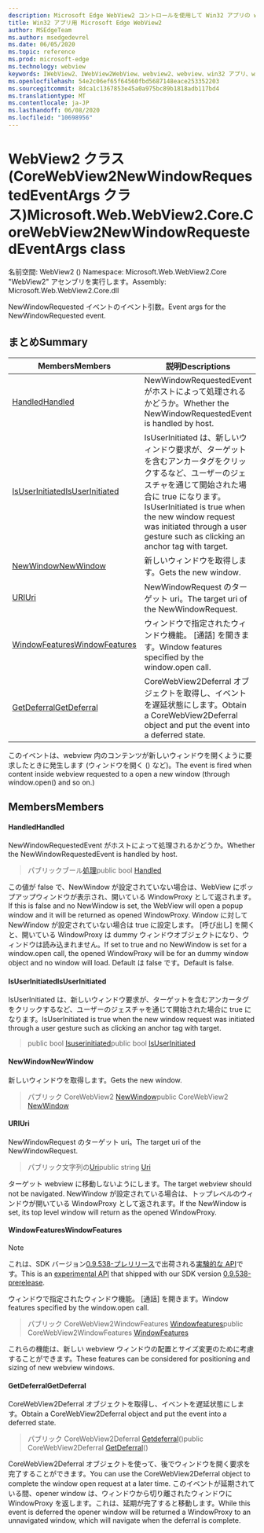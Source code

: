 ```yaml
---
description: Microsoft Edge WebView2 コントロールを使用して Win32 アプリの web コンテンツをホストする
title: Win32 アプリ用 Microsoft Edge WebView2
author: MSEdgeTeam
ms.author: msedgedevrel
ms.date: 06/05/2020
ms.topic: reference
ms.prod: microsoft-edge
ms.technology: webview
keywords: IWebView2、IWebView2WebView、webview2、webview、win32 アプリ、win32、edge、ICoreWebView2、ICoreWebView2Controller、browser control、edge html
ms.openlocfilehash: 54e2c06ef65f64560fbd5687148eace253352203
ms.sourcegitcommit: 8dca1c1367853e45a0a975bc89b1818adb117bd4
ms.translationtype: MT
ms.contentlocale: ja-JP
ms.lasthandoff: 06/08/2020
ms.locfileid: "10698956"
---
```

# <span data-ttu-id="2e28c-104">WebView2 クラス (CoreWebView2NewWindowRequestedEventArgs クラス)</span><span class="sxs-lookup"><span data-stu-id="2e28c-104">Microsoft.Web.WebView2.Core.CoreWebView2NewWindowRequestedEventArgs class</span></span> 

<span data-ttu-id="2e28c-105">名前空間: WebView2 () </span><span class="sxs-lookup"><span data-stu-id="2e28c-105">Namespace: Microsoft.Web.WebView2.Core</span></span>\
<span data-ttu-id="2e28c-106">"WebView2" アセンブリを実行します。</span><span class="sxs-lookup"><span data-stu-id="2e28c-106">Assembly: Microsoft.Web.WebView2.Core.dll</span></span>

<span data-ttu-id="2e28c-107">NewWindowRequested イベントのイベント引数。</span><span class="sxs-lookup"><span data-stu-id="2e28c-107">Event args for the NewWindowRequested event.</span></span>

## <span data-ttu-id="2e28c-108">まとめ</span><span class="sxs-lookup"><span data-stu-id="2e28c-108">Summary</span></span>

 <span data-ttu-id="2e28c-109">Members</span><span class="sxs-lookup"><span data-stu-id="2e28c-109">Members</span></span>                        | <span data-ttu-id="2e28c-110">説明</span><span class="sxs-lookup"><span data-stu-id="2e28c-110">Descriptions</span></span>
--------------------------------|---------------------------------------------
[<span data-ttu-id="2e28c-111">Handled</span><span class="sxs-lookup"><span data-stu-id="2e28c-111">Handled</span></span>](#handled) | <span data-ttu-id="2e28c-112">NewWindowRequestedEvent がホストによって処理されるかどうか。</span><span class="sxs-lookup"><span data-stu-id="2e28c-112">Whether the NewWindowRequestedEvent is handled by host.</span></span>
[<span data-ttu-id="2e28c-113">IsUserInitiated</span><span class="sxs-lookup"><span data-stu-id="2e28c-113">IsUserInitiated</span></span>](#isuserinitiated) | <span data-ttu-id="2e28c-114">IsUserInitiated は、新しいウィンドウ要求が、ターゲットを含むアンカータグをクリックするなど、ユーザーのジェスチャを通じて開始された場合に true になります。</span><span class="sxs-lookup"><span data-stu-id="2e28c-114">IsUserInitiated is true when the new window request was initiated through a user gesture such as clicking an anchor tag with target.</span></span>
[<span data-ttu-id="2e28c-115">NewWindow</span><span class="sxs-lookup"><span data-stu-id="2e28c-115">NewWindow</span></span>](#newwindow) | <span data-ttu-id="2e28c-116">新しいウィンドウを取得します。</span><span class="sxs-lookup"><span data-stu-id="2e28c-116">Gets the new window.</span></span>
[<span data-ttu-id="2e28c-117">URI</span><span class="sxs-lookup"><span data-stu-id="2e28c-117">Uri</span></span>](#uri) | <span data-ttu-id="2e28c-118">NewWindowRequest のターゲット uri。</span><span class="sxs-lookup"><span data-stu-id="2e28c-118">The target uri of the NewWindowRequest.</span></span>
[<span data-ttu-id="2e28c-119">WindowFeatures</span><span class="sxs-lookup"><span data-stu-id="2e28c-119">WindowFeatures</span></span>](#windowfeatures) | <span data-ttu-id="2e28c-120">ウィンドウで指定されたウィンドウ機能。 [通話] を開きます。</span><span class="sxs-lookup"><span data-stu-id="2e28c-120">Window features specified by the window.open call.</span></span>
[<span data-ttu-id="2e28c-121">GetDeferral</span><span class="sxs-lookup"><span data-stu-id="2e28c-121">GetDeferral</span></span>](#getdeferral) | <span data-ttu-id="2e28c-122">CoreWebView2Deferral オブジェクトを取得し、イベントを遅延状態にします。</span><span class="sxs-lookup"><span data-stu-id="2e28c-122">Obtain a CoreWebView2Deferral object and put the event into a deferred state.</span></span>

<span data-ttu-id="2e28c-123">このイベントは、webview 内のコンテンツが新しいウィンドウを開くように要求したときに発生します (ウィンドウを開く () など)。</span><span class="sxs-lookup"><span data-stu-id="2e28c-123">The event is fired when content inside webview requested to a open a new window (through window.open() and so on.)</span></span>

## <span data-ttu-id="2e28c-124">Members</span><span class="sxs-lookup"><span data-stu-id="2e28c-124">Members</span></span>

#### <span data-ttu-id="2e28c-125">Handled</span><span class="sxs-lookup"><span data-stu-id="2e28c-125">Handled</span></span> 

<span data-ttu-id="2e28c-126">NewWindowRequestedEvent がホストによって処理されるかどうか。</span><span class="sxs-lookup"><span data-stu-id="2e28c-126">Whether the NewWindowRequestedEvent is handled by host.</span></span>

> <span data-ttu-id="2e28c-127">パブリックブール[処理](#handled)</span><span class="sxs-lookup"><span data-stu-id="2e28c-127">public bool [Handled](#handled)</span></span>

<span data-ttu-id="2e28c-128">この値が false で、NewWindow が設定されていない場合は、WebView にポップアップウィンドウが表示され、開いている WindowProxy として返されます。</span><span class="sxs-lookup"><span data-stu-id="2e28c-128">If this is false and no NewWindow is set, the WebView will open a popup window and it will be returned as opened WindowProxy.</span></span> <span data-ttu-id="2e28c-129">Window に対して NewWindow が設定されていない場合は true に設定します。 [呼び出し] を開くと、開いている WindowProxy は dummy ウィンドウオブジェクトになり、ウィンドウは読み込まれません。</span><span class="sxs-lookup"><span data-stu-id="2e28c-129">If set to true and no NewWindow is set for a window.open call, the opened WindowProxy will be for an dummy window object and no window will load.</span></span> <span data-ttu-id="2e28c-130">Default は false です。</span><span class="sxs-lookup"><span data-stu-id="2e28c-130">Default is false.</span></span>

#### <span data-ttu-id="2e28c-131">IsUserInitiated</span><span class="sxs-lookup"><span data-stu-id="2e28c-131">IsUserInitiated</span></span> 

<span data-ttu-id="2e28c-132">IsUserInitiated は、新しいウィンドウ要求が、ターゲットを含むアンカータグをクリックするなど、ユーザーのジェスチャを通じて開始された場合に true になります。</span><span class="sxs-lookup"><span data-stu-id="2e28c-132">IsUserInitiated is true when the new window request was initiated through a user gesture such as clicking an anchor tag with target.</span></span>

> <span data-ttu-id="2e28c-133">public bool [Isuserinitiated](#isuserinitiated)</span><span class="sxs-lookup"><span data-stu-id="2e28c-133">public bool [IsUserInitiated](#isuserinitiated)</span></span>

#### <span data-ttu-id="2e28c-134">NewWindow</span><span class="sxs-lookup"><span data-stu-id="2e28c-134">NewWindow</span></span> 

<span data-ttu-id="2e28c-135">新しいウィンドウを取得します。</span><span class="sxs-lookup"><span data-stu-id="2e28c-135">Gets the new window.</span></span>

> <span data-ttu-id="2e28c-136">パブリック CoreWebView2 [NewWindow](#newwindow)</span><span class="sxs-lookup"><span data-stu-id="2e28c-136">public CoreWebView2 [NewWindow](#newwindow)</span></span>

#### <span data-ttu-id="2e28c-137">URI</span><span class="sxs-lookup"><span data-stu-id="2e28c-137">Uri</span></span> 

<span data-ttu-id="2e28c-138">NewWindowRequest のターゲット uri。</span><span class="sxs-lookup"><span data-stu-id="2e28c-138">The target uri of the NewWindowRequest.</span></span>

> <span data-ttu-id="2e28c-139">パブリック文字列の[Uri](#uri)</span><span class="sxs-lookup"><span data-stu-id="2e28c-139">public string [Uri](#uri)</span></span>

<span data-ttu-id="2e28c-140">ターゲット webview に移動しないようにします。</span><span class="sxs-lookup"><span data-stu-id="2e28c-140">The target webview should not be navigated.</span></span> <span data-ttu-id="2e28c-141">NewWindow が設定されている場合は、トップレベルのウィンドウが開いている WindowProxy として返されます。</span><span class="sxs-lookup"><span data-stu-id="2e28c-141">If the NewWindow is set, its top level window will return as the opened WindowProxy.</span></span>

#### <span data-ttu-id="2e28c-142">WindowFeatures</span><span class="sxs-lookup"><span data-stu-id="2e28c-142">WindowFeatures</span></span> 

> [!NOTE]
> <span data-ttu-id="2e28c-143">これは、SDK バージョン[0.9.538-プレリリース](../../../releasenotes.md#09538)で出荷される[実験的な API](../../../concepts/versioning.md#experimental-apis)です。</span><span class="sxs-lookup"><span data-stu-id="2e28c-143">This is an [experimental API](../../../concepts/versioning.md#experimental-apis) that shipped with our SDK version [0.9.538-prerelease](../../../releasenotes.md#09538).</span></span>

<span data-ttu-id="2e28c-144">ウィンドウで指定されたウィンドウ機能。 [通話] を開きます。</span><span class="sxs-lookup"><span data-stu-id="2e28c-144">Window features specified by the window.open call.</span></span>

> <span data-ttu-id="2e28c-145">パブリック CoreWebView2WindowFeatures [Windowfeatures](#windowfeatures)</span><span class="sxs-lookup"><span data-stu-id="2e28c-145">public CoreWebView2WindowFeatures [WindowFeatures](#windowfeatures)</span></span>

<span data-ttu-id="2e28c-146">これらの機能は、新しい webview ウィンドウの配置とサイズ変更のために考慮することができます。</span><span class="sxs-lookup"><span data-stu-id="2e28c-146">These features can be considered for positioning and sizing of new webview windows.</span></span>

#### <span data-ttu-id="2e28c-147">GetDeferral</span><span class="sxs-lookup"><span data-stu-id="2e28c-147">GetDeferral</span></span> 

<span data-ttu-id="2e28c-148">CoreWebView2Deferral オブジェクトを取得し、イベントを遅延状態にします。</span><span class="sxs-lookup"><span data-stu-id="2e28c-148">Obtain a CoreWebView2Deferral object and put the event into a deferred state.</span></span>

> <span data-ttu-id="2e28c-149">パブリック CoreWebView2Deferral [Getdeferral](#getdeferral)()</span><span class="sxs-lookup"><span data-stu-id="2e28c-149">public CoreWebView2Deferral [GetDeferral](#getdeferral)()</span></span>

<span data-ttu-id="2e28c-150">CoreWebView2Deferral オブジェクトを使って、後でウィンドウを開く要求を完了することができます。</span><span class="sxs-lookup"><span data-stu-id="2e28c-150">You can use the CoreWebView2Deferral object to complete the window open request at a later time.</span></span> <span data-ttu-id="2e28c-151">このイベントが延期されている間、opener window は、ウィンドウから切り離されたウィンドウに WindowProxy を返します。これは、延期が完了すると移動します。</span><span class="sxs-lookup"><span data-stu-id="2e28c-151">While this event is deferred the opener window will be returned a WindowProxy to an unnavigated window, which will navigate when the deferral is complete.</span></span>

